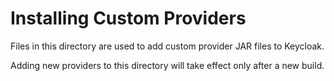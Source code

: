 Installing Custom Providers
===========================

Files in this directory are used to add custom provider JAR files to Keycloak.

Adding new providers to this directory will take effect only after a new build.

